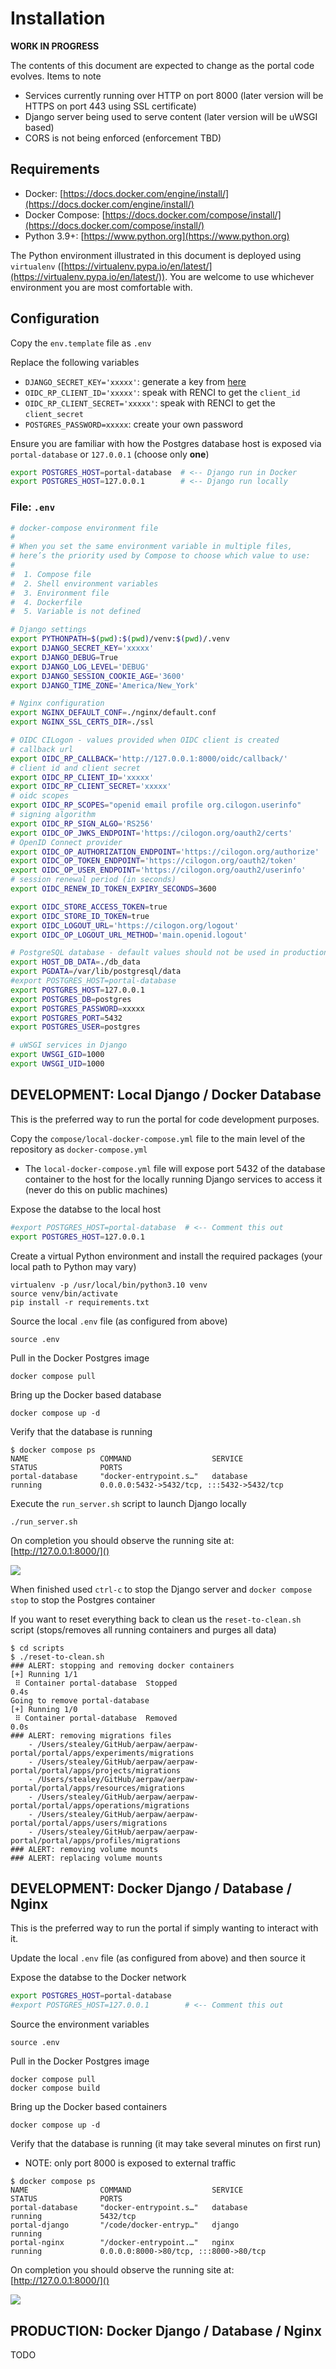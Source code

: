 # Installation

**WORK IN PROGRESS**

The contents of this document are expected to change as the portal code evolves. Items to note

- Services currently running over HTTP on port 8000 (later version will be HTTPS on port 443 using SSL certificate)
- Django server being used to serve content (later version will be uWSGI based)
- CORS is not being enforced (enforcement TBD)

## Requirements

- Docker: [https://docs.docker.com/engine/install/](https://docs.docker.com/engine/install/)
- Docker Compose: [https://docs.docker.com/compose/install/](https://docs.docker.com/compose/install/)
- Python 3.9+: [https://www.python.org](https://www.python.org)

The Python environment illustrated in this document is deployed using `virtualenv` ([https://virtualenv.pypa.io/en/latest/](https://virtualenv.pypa.io/en/latest/)). You are welcome to use whichever environment you are most comfortable with.

## Configuration

Copy the `env.template` file as `.env`

Replace the following variables

- `DJANGO_SECRET_KEY='xxxxx'`: generate a key from [here](https://django-secret-key-generator.netlify.app)
- `OIDC_RP_CLIENT_ID='xxxxx'`: speak with RENCI to get the `client_id`
- `OIDC_RP_CLIENT_SECRET='xxxxx'`: speak with RENCI to get the `client_secret`
- `POSTGRES_PASSWORD=xxxxx`: create your own password

Ensure you are familiar with how the Postgres database host is exposed via `portal-database` or `127.0.0.1` (choose only **one**)

```bash
export POSTGRES_HOST=portal-database  # <-- Django run in Docker
export POSTGRES_HOST=127.0.0.1        # <-- Django run locally
```

### File: `.env`

```bash
# docker-compose environment file
#
# When you set the same environment variable in multiple files,
# here’s the priority used by Compose to choose which value to use:
#
#  1. Compose file
#  2. Shell environment variables
#  3. Environment file
#  4. Dockerfile
#  5. Variable is not defined

# Django settings
export PYTHONPATH=$(pwd):$(pwd)/venv:$(pwd)/.venv
export DJANGO_SECRET_KEY='xxxxx'
export DJANGO_DEBUG=True
export DJANGO_LOG_LEVEL='DEBUG'
export DJANGO_SESSION_COOKIE_AGE='3600'
export DJANGO_TIME_ZONE='America/New_York'

# Nginx configuration
export NGINX_DEFAULT_CONF=./nginx/default.conf
export NGINX_SSL_CERTS_DIR=./ssl

# OIDC CILogon - values provided when OIDC client is created
# callback url
export OIDC_RP_CALLBACK='http://127.0.0.1:8000/oidc/callback/'
# client id and client secret
export OIDC_RP_CLIENT_ID='xxxxx'
export OIDC_RP_CLIENT_SECRET='xxxxx'
# oidc scopes
export OIDC_RP_SCOPES="openid email profile org.cilogon.userinfo"
# signing algorithm
export OIDC_RP_SIGN_ALGO='RS256'
export OIDC_OP_JWKS_ENDPOINT='https://cilogon.org/oauth2/certs'
# OpenID Connect provider
export OIDC_OP_AUTHORIZATION_ENDPOINT='https://cilogon.org/authorize'
export OIDC_OP_TOKEN_ENDPOINT='https://cilogon.org/oauth2/token'
export OIDC_OP_USER_ENDPOINT='https://cilogon.org/oauth2/userinfo'
# session renewal period (in seconds)
export OIDC_RENEW_ID_TOKEN_EXPIRY_SECONDS=3600

export OIDC_STORE_ACCESS_TOKEN=true
export OIDC_STORE_ID_TOKEN=true
export OIDC_LOGOUT_URL='https://cilogon.org/logout'
export OIDC_OP_LOGOUT_URL_METHOD='main.openid.logout'

# PostgreSQL database - default values should not be used in production
export HOST_DB_DATA=./db_data
export PGDATA=/var/lib/postgresql/data
#export POSTGRES_HOST=portal-database
export POSTGRES_HOST=127.0.0.1
export POSTGRES_DB=postgres
export POSTGRES_PASSWORD=xxxxx
export POSTGRES_PORT=5432
export POSTGRES_USER=postgres

# uWSGI services in Django
export UWSGI_GID=1000
export UWSGI_UID=1000
```

## DEVELOPMENT: Local Django / Docker Database

This is the preferred way to run the portal for code development purposes.

Copy the `compose/local-docker-compose.yml` file to the main level of the repository as `docker-compose.yml`

- The `local-docker-compose.yml` file will expose port 5432 of the database container to the host for the locally running Django services to access it (never do this on public machines)

Expose the databse to the local host

```bash
#export POSTGRES_HOST=portal-database  # <-- Comment this out
export POSTGRES_HOST=127.0.0.1
```

Create a virtual Python environment and install the required packages (your local path to Python may vary)

```console
virtualenv -p /usr/local/bin/python3.10 venv
source venv/bin/activate
pip install -r requirements.txt
```

Source the local `.env` file (as configured from above)

```
source .env
```

Pull in the Docker Postgres image

```console
docker compose pull
```

Bring up the Docker based database

```
docker compose up -d
```

Verify that the database is running

```console
$ docker compose ps
NAME                COMMAND                  SERVICE             STATUS              PORTS
portal-database     "docker-entrypoint.s…"   database            running             0.0.0.0:5432->5432/tcp, :::5432->5432/tcp
```

Execute the `run_server.sh` script to launch Django locally

```console
./run_server.sh
```

On completion you should observe the running site at: [http://127.0.0.1:8000/]()

![](docs/imgs/first-run.png)

When finished used `ctrl-c` to stop the Django server and `docker compose stop` to stop the Postgres container

If you want to reset everything back to clean us the `reset-to-clean.sh` script (stops/removes all running containers and purges all data)

```console
$ cd scripts
$ ./reset-to-clean.sh
### ALERT: stopping and removing docker containers
[+] Running 1/1
 ⠿ Container portal-database  Stopped                                                                                      0.4s
Going to remove portal-database
[+] Running 1/0
 ⠿ Container portal-database  Removed                                                                                      0.0s
### ALERT: removing migrations files
    - /Users/stealey/GitHub/aerpaw/aerpaw-portal/portal/apps/experiments/migrations
    - /Users/stealey/GitHub/aerpaw/aerpaw-portal/portal/apps/projects/migrations
    - /Users/stealey/GitHub/aerpaw/aerpaw-portal/portal/apps/resources/migrations
    - /Users/stealey/GitHub/aerpaw/aerpaw-portal/portal/apps/operations/migrations
    - /Users/stealey/GitHub/aerpaw/aerpaw-portal/portal/apps/users/migrations
    - /Users/stealey/GitHub/aerpaw/aerpaw-portal/portal/apps/profiles/migrations
### ALERT: removing volume mounts
### ALERT: replacing volume mounts
```


## DEVELOPMENT: Docker Django / Database / Nginx

This is the preferred way to run the portal if simply wanting to interact with it.

Update the local `.env` file (as configured from above) and then source it

Expose the databse to the Docker network

```bash
export POSTGRES_HOST=portal-database
#export POSTGRES_HOST=127.0.0.1        # <-- Comment this out
```

Source the environment variables

```
source .env
```

Pull in the Docker Postgres image

```console
docker compose pull
docker compose build
```

Bring up the Docker based containers

```
docker compose up -d
```

Verify that the database is running (it may take several minutes on first run)

- NOTE: only port 8000 is exposed to external traffic

```console
$ docker compose ps
NAME                COMMAND                  SERVICE             STATUS              PORTS
portal-database     "docker-entrypoint.s…"   database            running             5432/tcp
portal-django       "/code/docker-entryp…"   django              running
portal-nginx        "/docker-entrypoint.…"   nginx               running             0.0.0.0:8000->80/tcp, :::8000->80/tcp
```
On completion you should observe the running site at: [http://127.0.0.1:8000/]()

![](docs/imgs/first-run.png)

## PRODUCTION: Docker Django / Database / Nginx

TODO

